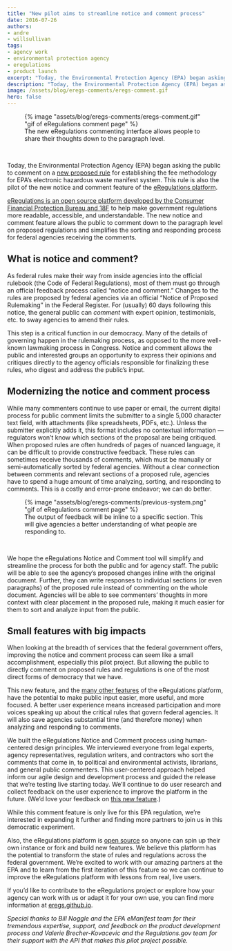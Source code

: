```yaml
---
title: "New pilot aims to streamline notice and comment process"
date: 2016-07-26
authors:
- andre
- willsullivan
tags:
- agency work
- environmental protection agency
- eregulations
- product launch
excerpt: "Today, the Environmental Protection Agency (EPA) began asking the public to comment on a new proposed rule that would affect how the EPA tracks hazardous waste as it moves around the country. This rule is also the pilot of the new notice and comment feature of the eRegulations platform."
description: "Today, the Environmental Protection Agency (EPA) began asking the public to comment on a new proposed rule that would affect how the EPA tracks hazardous waste as it moves around the country. This rule is also the pilot of the new notice and comment feature of the eRegulations platform."
image: /assets/blog/eregs-comments/eregs-comment.gif
hero: false
---
```

<figure>
	{% image "assets/blog/eregs-comments/eregs-comment.gif" "gif of eRegulations comment page" %}
	<figcaption>The new eRegulations commenting interface allows people to share their thoughts down to the paragraph level.</figcaption>
</figure>
<br>

Today, the Environmental Protection Agency (EPA) began asking the public to comment on a [new proposed rule](https://epa-notice.usa.gov/) for establishing the fee methodology for EPA’s electronic hazardous waste manifest system. This rule is also the pilot of the new notice and comment feature of the [eRegulations platform](https://eregs.github.io/).

[eRegulations is an open source platform developed by the Consumer Financial Protection Bureau and 18F](https://18f.gsa.gov/2015/12/09/an-open-source-government-is-a-faster-more-efficient-government/) to help make government regulations more readable, accessible, and understandable. The new notice and comment feature allows the public to comment down to the paragraph level on proposed regulations and simplifies the sorting and responding process for federal agencies receiving the comments.

## What is notice and comment?

As federal rules make their way from inside agencies into the official rulebook (the Code of Federal Regulations), most of them must go through an official feedback process called “notice and comment.” Changes to the rules are proposed by federal agencies via an official “Notice of Proposed Rulemaking” in the Federal Register. For (usually) 60 days following this notice, the general public can _comment_ with expert opinion, testimonials, etc. to sway agencies to amend their rules.

This step is a critical function in our democracy. Many of the details of governing happen in the rulemaking process, as opposed to the more well-known lawmaking process in Congress. Notice and comment allows the public and interested groups an opportunity to express their opinions and critiques directly to the agency officials responsible for finalizing these rules, who digest and address the public’s input.

## Modernizing the notice and comment process

While many commenters continue to use paper or email, the current digital process for public comment limits the submitter to a single 5,000 character text field, with attachments (like spreadsheets, PDFs, etc.). Unless the submitter explicitly adds it, this format includes no contextual information — regulators won’t know which sections of the proposal are being critiqued. When proposed rules are often hundreds of pages of nuanced language, it can be difficult to provide constructive feedback. These rules can sometimes receive thousands of comments, which must be manually or semi-automatically sorted by federal agencies. Without a clear connection between comments and relevant sections of a proposed rule, agencies have to spend a huge amount of time analyzing, sorting, and responding to comments. This is a costly and error-prone endeavor; we can do better.

<figure>
	{% image "assets/blog/eregs-comments/previous-system.png" "gif of eRegulations comment page" %}
	<figcaption>The output of feedback will be inline to a specific section. This will give agencies a better understanding of what people are responding to.</figcaption>
</figure>
<br>

We hope the eRegulations Notice and Comment tool will simplify and streamline the process for both the public and for agency staff. The public will be able to see the agency’s proposed changes inline with the original document. Further, they can write responses to individual sections (or even paragraphs) of the proposed rule instead of commenting on the whole document. Agencies will be able to see commenters’ thoughts in more context with clear placement in the proposed rule, making it much easier for them to sort and analyze input from the public.

## Small features with big impacts

When looking at the breadth of services that the federal government offers, improving the notice and comment process can seem like a small accomplishment, especially this pilot project. But allowing the public to directly comment on proposed rules and regulations is one of the most direct forms of democracy that we have.

This new feature, and the [many other features](https://eregs.github.io/features/) of the eRegulations platform, have the potential to make public input easier, more useful, and more focused. A better user experience means increased participation and more voices speaking up about the critical rules that govern federal agencies. It will also save agencies substantial time (and therefore money) when analyzing and responding to comments.

We built the eRegulations Notice and Comment process using human-centered design principles. We interviewed everyone from legal experts, agency representatives, regulation writers, and contractors who sort the comments that come in, to political and environmental activists, librarians, and general public commenters. This user-centered approach helped inform our agile design and development process and guided the release that we’re testing live starting today. We’ll continue to do user research and collect feedback on the user experience to improve the platform in the future. (We’d love your feedback on [this new feature](https://epa-notice.usa.gov/).)

While this comment feature is only live for this EPA regulation, we’re interested in expanding it further and finding more partners to join us in this democratic experiment.

Also, the eRegulations platform is [open source](https://eregs.github.io/) so anyone can spin up their own instance or fork and build new features. We believe this platform has the potential to transform the state of rules and regulations across the federal government. We’re excited to work with our amazing partners at the EPA and to learn from the first iteration of this feature so we can continue to improve the eRegulations platform with lessons from real, live users.

If you’d like to contribute to the eRegulations project or explore how your agency can work with us or adapt it for your own use, you can find more information at [eregs.github.io](https://eregs.github.io/).

_Special thanks to Bill Noggle and the EPA eManifest team for their tremendous expertise, support, and feedback on the product development process and Valerie Brecher-Kovacevic and the Regulations.gov team for their support with the API that makes this pilot project possible._
